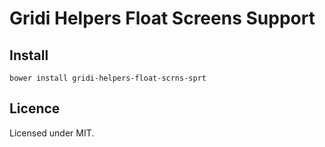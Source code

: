 # Gridi Helpers Float Screens Support

## Install
`bower install gridi-helpers-float-scrns-sprt`

## Licence

Licensed under MIT.

